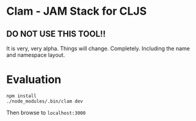 # Clam - JAM Stack for CLJS

## DO NOT USE THIS TOOL!!
It is very, very alpha. Things will change. Completely. Including the name and namespace layout.

# Evaluation
```
npm install
./node_modules/.bin/clam dev
```

Then browse to `localhost:3000`
